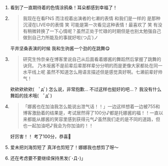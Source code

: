 1. 看到了一直期待着的色情涂鸦桑！耳朵都感到幸福了！

2. > 我现在在看FNS 而注视着出演者的七濑的表情 和我们是一样的 是那种沉浸在LIVE中的表情 笑 可能是第一次看见这种表情！最喜欢了 笑 有没有稍微转换了一下心情呢？虽然正处于忙碌的时期但是也别太勉强自己 做到自己力所能及的事就好啦(つД`)ノ

   平井坚桑表演的时候 我和生驹酱一个劲的在跳舞😋

3. > 研究生怜奈亲在博客里说自己从后面看着娜酱的舞蹈然后掌握了跳舞的诀窍。 乃木坂酱不是前辈后辈那样辈分分明的而是更像大家都处在同一水平线上呢 虽然不知道怎么用语言描述但是感觉真好啊。七濑前辈好帅气！

   欸欸欸欸欸(　ﾟдﾟ) 怎么说，非常抱歉… 不过这样也挺好的吧…？ 我没有什么舞蹈的技术哦(　ﾟдﾟ)

4. > 「娜酱也在加油我怎么能说出泄气话！！」一边这样想着一边被755和博客激励着的结果是，考试居然得了100分♪都是托娜酱的福！！一直以来都能从娜酱的笑容里感到获得元气♪虽然我们走的是不同的道路，但也一起加油吧♪我会为你加油的！！

   好厉害！！ 考了100分，恭喜🌟

5. 爱未把刘海剪短了 真洋也剪短了！娜娜我也想剪了呀〜

6. 还在考虑要不要继续保持黑发(´･Д･)」